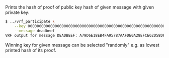 Prints the hash of proof of public key hash of given message
with given private key:
```bash
$ ../vrf_participate \
    --key 0000000000000000000000000000000000000000000000000000000000000001 \
    --message deadbeef
VRF output for message DEADBEEF: A79D6E18EB4FA95787AAFDE0A28EFCE62D58DF8FBE730A69E04F1EB6D58066EB
```
Winning key for given message can be selected "randomly" e.g. as
lowest printed hash of its proof.
